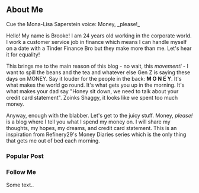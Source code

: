 
</div>
  <div class="rightcolumn">
    <div class="card">
      <h2>About Me</h2>
      <p>Cue the Mona-Lisa Saperstein voice: Money, _please!_

Hello! My name is Brooke! I am 24 years old working in the corporate world. I work a customer service job in finance which means I can handle myself on a date with a Tinder Finance Bro but they make more than me. Let's hear it for equality!

This brings me to the main reason of this blog - no wait, this *movement!* - I want to spill the beans and the tea and whatever else Gen Z is saying these days on MONEY. Say it louder for the people in the back: **M O N E Y**. It's what makes the world go round. It's what gets you up in the morning. It's what makes your dad say "Honey sit down, we need to talk about your credit card statement". Zoinks Shaggy, it looks like we spent too much money.

Anyway, enough with the blabber. Let's get to the juicy stuff. Money, _please!_ is a blog where I tell you what I spend my money on. I will share my thoughts, my hopes, my dreams, and credit card statement. This is an inspiration from Refinery29's Money Diaries series which is the only thing that gets me out of bed each morning.</p>
    </div>
    <div class="card">
      <h3>Popular Post</h3>
    </div>
    <div class="card">
      <h3>Follow Me</h3>
      <p>Some text..</p>
    </div>
  </div>
